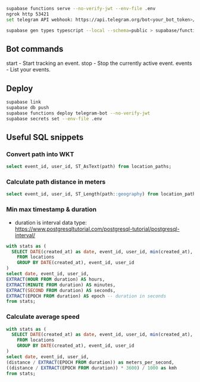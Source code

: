 ```bash
supabase functions serve --no-verify-jwt --env-file .env
ngrok http 53421
set telegram API webhook: https://api.telegram.org/bot<your_bot_token>/setWebhook?url=https://<your_ngrok_domain>.ngrok-free.app/functions/v1/telegram-bot?secret=<your_function_secret>

supabase gen types typescript --local --schema=public > supabase/functions/_shared/database.types.ts
```

## Bot commands

start - Start tracking an event.
stop - Stop the currently active event.
events - List your events.

## Deploy

```bash
supabase link
supabase db push
supabase functions deploy telegram-bot --no-verify-jwt
supabase secrets set --env-file .env
```

## Useful SQL snippets

### Convert path into WKT

```sql
select event_id, user_id, ST_AsText(path) from location_paths;
```

### Calculate path distance in meters

```sql
select event_id, user_id, ST_Length(path::geography) from location_paths;
```

### Min max timestamp & duration

- duration is interval data type: https://www.postgresqltutorial.com/postgresql-tutorial/postgresql-interval/

```sql
with stats as (
  SELECT DATE(created_at) as date, event_id, user_id, min(created_at), max(created_at), max(created_at) - min(created_at) as duration
    FROM locations
    GROUP BY DATE(created_at), event_id, user_id
)
select date, event_id, user_id,
EXTRACT(HOUR FROM duration) AS hours,
EXTRACT(MINUTE FROM duration) AS minutes,
EXTRACT(SECOND FROM duration) AS seconds,
EXTRACT(EPOCH FROM duration) AS epoch -- duration in seconds
from stats;
```

### Calculate average speed

```sql
with stats as (
  SELECT DATE(created_at) as date, event_id, user_id, min(created_at), max(created_at), max(created_at) - min(created_at) as duration, ST_Length(ST_MakeLine(location::geometry ORDER BY created_at)::geography) as distance
    FROM locations
    GROUP BY DATE(created_at), event_id, user_id
)
select date, event_id, user_id,
(distance / EXTRACT(EPOCH FROM duration)) as meters_per_second,
((distance / EXTRACT(EPOCH FROM duration)) * 3600) / 1000 as kmh
from stats;
```
